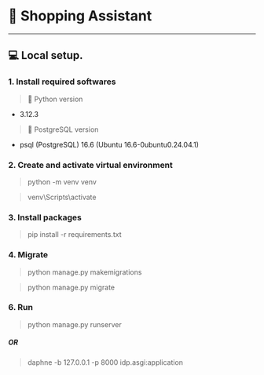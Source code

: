 # 🛒 Shopping Assistant
--------------------------

## 💻 Local setup.

### 1. Install required softwares
> 🐍 Python version
- 3.12.3

> 📂 PostgreSQL version
- psql (PostgreSQL) 16.6 (Ubuntu 16.6-0ubuntu0.24.04.1)

### 2. Create and activate virtual environment
> python -m venv venv

> venv\Scripts\activate

### 3. Install packages
> pip install -r requirements.txt

### 4. Migrate
> python manage.py makemigrations

> python manage.py migrate

### 6. Run
> python manage.py runserver

##### OR

> daphne -b 127.0.0.1 -p 8000 idp.asgi:application